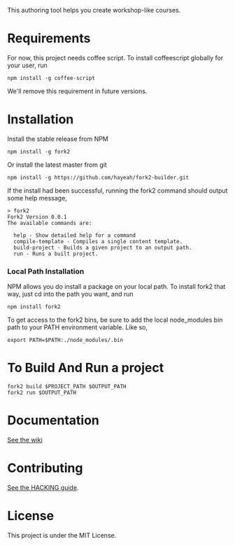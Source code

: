 This authoring tool helps you create workshop-like courses.

# Requirements

For now, this project needs coffee script. To install coffeescript globally for your user, run

    npm install -g coffee-script

We'll remove this requirement in future versions.

# Installation

Install the stable release from NPM

    npm install -g fork2

Or install the latest master from git

    npm install -g https://github.com/hayeah/fork2-builder.git

If the install had been successful, running the fork2 command should output some help message,

```
> fork2
Fork2 Version 0.0.1
The available commands are:

  help - Show detailed help for a command
  compile-template - Compiles a single content template.
  build-project - Builds a given project to an output path.
  run - Runs a built project.
```

### Local Path Installation

NPM allows you do install a package on your local path. To install fork2 that way, just cd into the path you want, and run

    npm install fork2

To get access to the fork2 bins, be sure to add the local node_modules bin path to your PATH environment variable. Like so,

    export PATH=$PATH:./node_modules/.bin

# To Build And Run a project

```
fork2 build $PROJECT_PATH $OUTPUT_PATH
fork2 run $OUTPUT_PATH
```

# Documentation

[See the wiki](https://github.com/hayeah/fork2-builder/wiki/Fork2-Builder-Documentation)

# Contributing

[See the HACKING guide](https://github.com/hayeah/fork2-builder/blob/master/HACKING.md).

# License

This project is under the MIT License.

